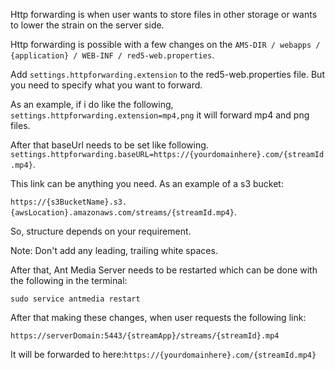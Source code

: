 Http forwarding is when user wants to store files in other storage or wants to lower the strain on the server side.

Http forwarding is possible  with a few changes on the `AMS-DIR / webapps / {application} / WEB-INF / red5-web.properties`. 

Add `settings.httpforwarding.extension` to the red5-web.properties file. But you need to specify what you want to forward. 

As an example, if i do like the following, `settings.httpforwarding.extension=mp4,png` it will forward mp4 and png files.

After that baseUrl needs to be set like following. `settings.httpforwarding.baseURL=https://{yourdomainhere}.com/{streamId.mp4}`. 

This link can be anything you need. As an example of a s3 bucket: 

`https://{s3BucketName}.s3.{awsLocation}.amazonaws.com/streams/{streamId.mp4}`.

So, structure depends on your requirement.

Note: Don't add any leading, trailing white spaces.

After that, Ant Media Server needs to be restarted which can be done with the following in the terminal:

`sudo service antmedia restart`

After that making these changes, when user requests the following link:

`https://serverDomain:5443/{streamApp}/streams/{streamId}.mp4`

It will be forwarded to here:`https://{yourdomainhere}.com/{streamId.mp4}`